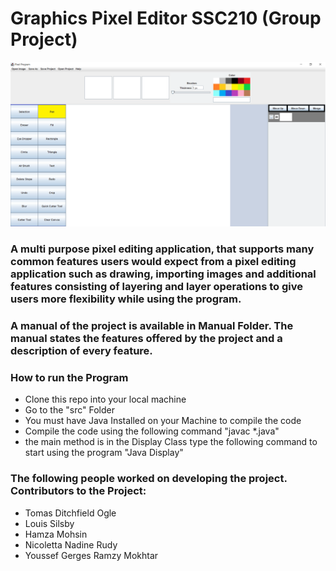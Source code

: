 # Graphics Pixel Editor SSC210 (Group Project)
![App Screenshoot](https://github.com/youssef-gerges-ramzy-mokhtar/Graphic-Pixel-Editor/blob/main/screenshots/program.png)

### A multi purpose pixel editing application, that supports many common features users would expect from a pixel editing application such as drawing, importing images and additional features consisting of layering and layer operations to give users more flexibility while using the program.

### A manual of the project is available in Manual Folder. The manual states the features offered by the project and a description of every feature.

### How to run the Program
- Clone this repo into your local machine
- Go to the "src" Folder
- You must have Java Installed on your Machine to compile the code
- Compile the code using the following command "javac *.java"
- the main method is in the Display Class type the following command to start using the program "Java Display"

### The following people worked on developing the project. Contributors to the Project:
- Tomas Ditchfield Ogle
- Louis Silsby
- Hamza Mohsin
- Nicoletta Nadine Rudy
- Youssef Gerges Ramzy Mokhtar
